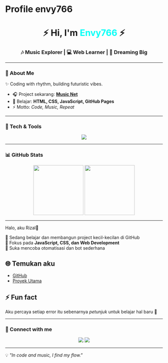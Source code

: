  # Profile envy766

<!-- Profil envy766 -->

<h1 align="center">⚡ Hi, I'm <span style="color:#00fff7">Envy766</span> ⚡</h1>
<h3 align="center">🎶 Music Explorer | 💻 Web Learner | 🚀 Dreaming Big</h3>

---

### 🌌 About Me  
✨ Coding with rhythm, building futuristic vibes.  
- 🎧 Project sekarang: **[Music Net](https://github.com/envy766/Music-Net)**  
- 🌱 Belajar: **HTML, CSS, JavaScript, GitHub Pages**  
- ⚡ Motto: *Code, Music, Repeat*  

---

### 🎨 Tech & Tools  
<p align="center">
  <img src="https://skillicons.dev/icons?i=html,css,js,git,github,vscode,linux&theme=dark" />
</p>

---

### 📊 GitHub Stats  
<p align="center">
  <img src="https://github-readme-stats.vercel.app/api?username=envy766&show_icons=true&theme=tokyonight&hide_border=true&bg_color=0d1117&title_color=00fff7&icon_color=ff007c" height="160"/>
  <img src="https://github-readme-streak-stats.herokuapp.com/?user=envy766&theme=tokyonight&hide_border=true&background=0d1117&ring=ff007c&fire=00fff7&currStreakLabel=ffffff" height="160"/>
</p>

---

Halo, aku Rizal👋

🔹 Sedang belajar dan membangun project kecil-kecilan di GitHub  
🔹 Fokus pada **JavaScript, CSS, dan Web Development**  
🔹 Suka mencoba otomatisasi dan bot sederhana  

## 🌐 Temukan aku
- [GitHub](https://github.com/envy766)  
- [Proyek Utama](https://github.com/envy766/Music-Net)

## ⚡ Fun fact
Aku percaya setiap error itu sebenarnya *petunjuk* untuk belajar hal baru 🚀

---

### 🚀 Connect with me  
<p align="center">
  <a href="https://github.com/envy766"><img src="https://img.shields.io/badge/GitHub-0d1117?style=for-the-badge&logo=github&logoColor=00fff7"/></a>
  <a href="#"><img src="https://img.shields.io/badge/Discord-0d1117?style=for-the-badge&logo=discord&logoColor=ff007c"/></a>
</p>

---

💡 *"In code and music, I find my flow."*
